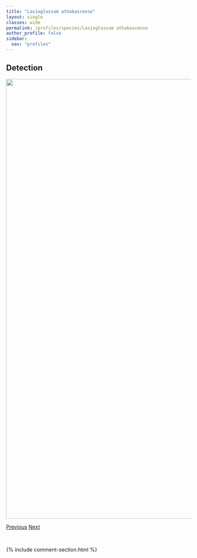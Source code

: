 ```yaml
---
title: "Lasioglossum athabascense"
layout: single
classes: wide
permalink: /profiles/species/Lasioglossum athabascense
author_profile: false
sidebar:
  nav: "profiles"
---
```


<h2>Detection</h2>

<a href="/ANBC/assets/figures/species/Lasioglossum athabascense/range-map.png">
<img src="/ANBC/assets/figures/species/Lasioglossum athabascense/range-map.png" height = "1200" width = "800">
</a>

<a href="/profiles/species/Hylaeus modestus" class="pagination--pager" title="PreviousName">Previous</a> <a href="/profiles/species/Lasioglossum leucozonium" class="pagination--pager" title="NextName">Next</a>

<p>&nbsp;</p>

{% include comment-section.html %}
